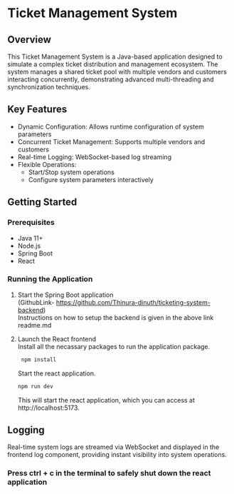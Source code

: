 # Ticket Management System

## Overview

This Ticket Management System is a Java-based application designed to simulate a complex ticket distribution and management ecosystem. The system manages a shared ticket pool with multiple vendors and customers interacting concurrently, demonstrating advanced multi-threading and synchronization techniques.

## Key Features

 * Dynamic Configuration: Allows runtime configuration of system parameters
 * Concurrent Ticket Management: Supports multiple vendors and customers
 * Real-time Logging: WebSocket-based log streaming
 * Flexible Operations:
     * Start/Stop system operations   
     * Configure system parameters interactively

## Getting Started

### Prerequisites

* Java 11+
* Node.js
* Spring Boot
* React

### Running the Application

1. Start the Spring Boot application <br/> (GithubLink- https://github.com/Thinura-dinuth/ticketing-system-backend)<br/> 
   Instructions on how to setup the backend is given in the above link readme.md
   
2. Launch the React frontend<br/>
   Install all the necassary packages to run the application package.<br/>
   ```bash
    npm install
    ```
   Start the react application. <br/>
    ```bash
    npm run dev
    ```
    This will start the react application, which you can access at http://localhost:5173.

## Logging

Real-time system logs are streamed via WebSocket and displayed in the frontend log component, providing instant visibility into system operations.
   
### Press ctrl + c in the terminal to safely shut down the react application


